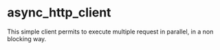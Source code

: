 # async_http_client
This simple client permits to execute multiple request in parallel, in a non blocking way.
